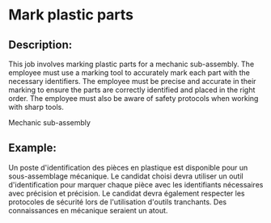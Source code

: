 # Mark plastic parts

## Description:
This job involves marking plastic parts for a mechanic sub-assembly. The employee must use a marking tool to accurately mark each part with the necessary identifiers. The employee must be precise and accurate in their marking to ensure the parts are correctly identified and placed in the right order. The employee must also be aware of safety protocols when working with sharp tools.

Mechanic sub-assembly

## Example:
Un poste d'identification des pièces en plastique est disponible pour un sous-assemblage mécanique. Le candidat choisi devra utiliser un outil d'identification pour marquer chaque pièce avec les identifiants nécessaires avec précision et précision. Le candidat devra également respecter les protocoles de sécurité lors de l'utilisation d'outils tranchants. Des connaissances en mécanique seraient un atout.